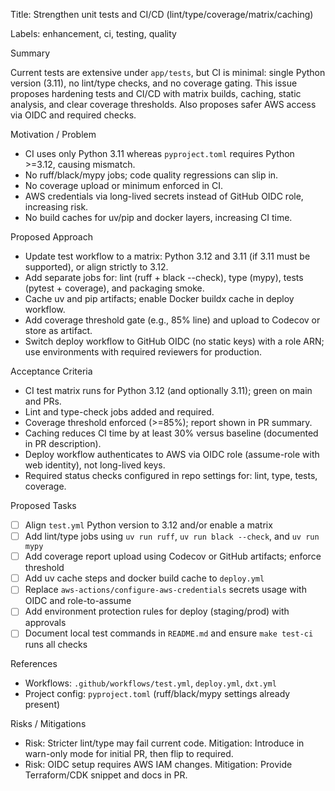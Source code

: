 Title: Strengthen unit tests and CI/CD (lint/type/coverage/matrix/caching)

Labels: enhancement, ci, testing, quality

Summary

Current tests are extensive under `app/tests`, but CI is minimal: single Python version (3.11), no lint/type checks, and no coverage gating. This issue proposes hardening tests and CI/CD with matrix builds, caching, static analysis, and clear coverage thresholds. Also proposes safer AWS access via OIDC and required checks.

Motivation / Problem

- CI uses only Python 3.11 whereas `pyproject.toml` requires Python >=3.12, causing mismatch.
- No ruff/black/mypy jobs; code quality regressions can slip in.
- No coverage upload or minimum enforced in CI.
- AWS credentials via long-lived secrets instead of GitHub OIDC role, increasing risk.
- No build caches for uv/pip and docker layers, increasing CI time.

Proposed Approach

- Update test workflow to a matrix: Python 3.12 and 3.11 (if 3.11 must be supported), or align strictly to 3.12.
- Add separate jobs for: lint (ruff + black --check), type (mypy), tests (pytest + coverage), and packaging smoke.
- Cache uv and pip artifacts; enable Docker buildx cache in deploy workflow.
- Add coverage threshold gate (e.g., 85% line) and upload to Codecov or store as artifact.
- Switch deploy workflow to GitHub OIDC (no static keys) with a role ARN; use environments with required reviewers for production.

Acceptance Criteria

- CI test matrix runs for Python 3.12 (and optionally 3.11); green on main and PRs.
- Lint and type-check jobs added and required.
- Coverage threshold enforced (>=85%); report shown in PR summary.
- Caching reduces CI time by at least 30% versus baseline (documented in PR description).
- Deploy workflow authenticates to AWS via OIDC role (assume-role with web identity), not long-lived keys.
- Required status checks configured in repo settings for: lint, type, tests, coverage.

Proposed Tasks

- [ ] Align `test.yml` Python version to 3.12 and/or enable a matrix
- [ ] Add lint/type jobs using `uv run ruff`, `uv run black --check`, and `uv run mypy`
- [ ] Add coverage report upload using Codecov or GitHub artifacts; enforce threshold
- [ ] Add uv cache steps and docker build cache to `deploy.yml`
- [ ] Replace `aws-actions/configure-aws-credentials` secrets usage with OIDC and role-to-assume
- [ ] Add environment protection rules for deploy (staging/prod) with approvals
- [ ] Document local test commands in `README.md` and ensure `make test-ci` runs all checks

References

- Workflows: `.github/workflows/test.yml`, `deploy.yml`, `dxt.yml`
- Project config: `pyproject.toml` (ruff/black/mypy settings already present)

Risks / Mitigations

- Risk: Stricter lint/type may fail current code. Mitigation: Introduce in warn-only mode for initial PR, then flip to required.
- Risk: OIDC setup requires AWS IAM changes. Mitigation: Provide Terraform/CDK snippet and docs in PR.

